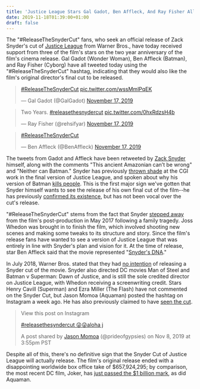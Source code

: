 ```yaml
---
title: 'Justice League Stars Gal Gadot, Ben Affleck, And Ray Fisher All Want The Snyder Cut Released'
date: 2019-11-18T01:39:00+01:00
draft: false
---
```


The "#ReleaseTheSnyderCut" fans, who seek an official release of Zack Snyder's cut of [Justice League](https://www.gamespot.com/articles/justice-league-review-a-fresh-start/1100-6454954/) from Warner Bros., have today received support from three of the film's stars on the two year anniversary of the film's cinema release. Gal Gadot (Wonder Woman), Ben Affleck (Batman), and Ray Fisher (Cyborg) have all tweeted today using the "#ReleaseTheSnyderCut" hashtag, indicating that they would also like the film's original director's final cut to be released.

> [#ReleaseTheSnyderCut](https://twitter.com/hashtag/ReleaseTheSnyderCut?src=hash&ref_src=twsrc^tfw) [pic.twitter.com/wssMmlPqEK](https://t.co/wssMmlPqEK)
> 
> — Gal Gadot (@GalGadot) [November 17, 2019](https://twitter.com/GalGadot/status/1196167460501671936?ref_src=twsrc^tfw)

> Two Years. [#releasethesnydercut](https://twitter.com/hashtag/releasethesnydercut?src=hash&ref_src=twsrc^tfw) [pic.twitter.com/0hxRdzsH4b](https://t.co/0hxRdzsH4b)
> 
> — Ray Fisher (@rehsifyar) [November 17, 2019](https://twitter.com/rehsifyar/status/1196172064899653638?ref_src=twsrc^tfw)

> [#ReleaseTheSnyderCut](https://twitter.com/hashtag/ReleaseTheSnyderCut?src=hash&ref_src=twsrc^tfw)
> 
> — Ben Affleck (@BenAffleck) [November 17, 2019](https://twitter.com/BenAffleck/status/1196200825766453248?ref_src=twsrc^tfw)

The tweets from Gadot and Affleck have been retweeted by [Zack Snyder](https://twitter.com/ZackSnyder) himself, along with the comments "This ancient Amazonian can’t be wrong" and "Neither can Batman." Snyder has previously [thrown shade](https://www.gamespot.com/articles/justice-league-co-director-zack-snyder-mocks-super/1100-6457092/) at the CGI work in the final version of Justice League, and spoken about why his version of Batman [kills people](https://www.gamespot.com/articles/zack-snyder-thinks-dc-fans-should-wake-the-f-up-ab/1100-6465843/). This is the first major sign we've gotten that Snyder himself wants to see the release of his own final cut of the film--he has previously [confirmed its existence](https://screenrant.com/justice-league-zack-snyder-cut-exists-confirmed/), but has not been vocal over the cut's release.

"#ReleaseTheSnyderCut" stems from the fact that Snyder [stepped away](https://www.gamespot.com/articles/justice-league-director-drops-out-after-family-tra/1100-6450245/) from the film's post-production in May 2017 following a family tragedy. Joss Whedon was brought in to finish the film, which involved shooting new scenes and making some tweaks to its structure and story. Since the film's release fans have wanted to see a version of Justice League that was entirely in line with Snyder's plan and vision for it. At the time of release, star Ben Affleck said that the movie represented "[Snyder's DNA](https://www.gamespot.com/articles/justice-league-movie-is-zack-snyders-dna-despite-b/1100-6454669/)."

In July 2018, Warner Bros. stated that they had [no intention](https://www.gamespot.com/articles/zack-snyder-cut-of-justice-league-movie-isnt-happe/1100-6460537/) of releasing a Snyder cut of the movie. Snyder also directed DC movies Man of Steel and Batman v Superman: Dawn of Justice, and is still the sole credited director on Justice League, with Whedon receiving a screenwriting credit. Stars Henry Cavill (Superman) and Ezra Miller (The Flash) have not commented on the Snyder Cut, but Jason Momoa (Aquaman) posted the hashtag on Instagram a week ago. He has also previously claimed to have [seen the cut](https://www.youtube.com/watch?v=Kpd9GIHbbhQ).

> View this post on Instagram
> 
> [#releasethesyndercut 😜😜aloha j](https://www.instagram.com/p/B4n6eBKAQqL/?utm_source=ig_embed&utm_campaign=loading)
> 
> A post shared by [Jason Momoa](https://www.instagram.com/prideofgypsies/?utm_source=ig_embed&utm_campaign=loading) (@prideofgypsies) on Nov 8, 2019 at 3:55pm PST

Despite all of this, there's no definitive sign that the Snyder Cut of Justice League will actually release. The film's original release ended with a disappointing worldwide box office take of $657,924,295; by comparison, the most recent DC film, Joker, has [just passed the $1 billion mark](https://www.gamespot.com/articles/joker-to-cross-1-billion-and-become-one-of-the-mos/1100-6471513/), as did Aquaman.